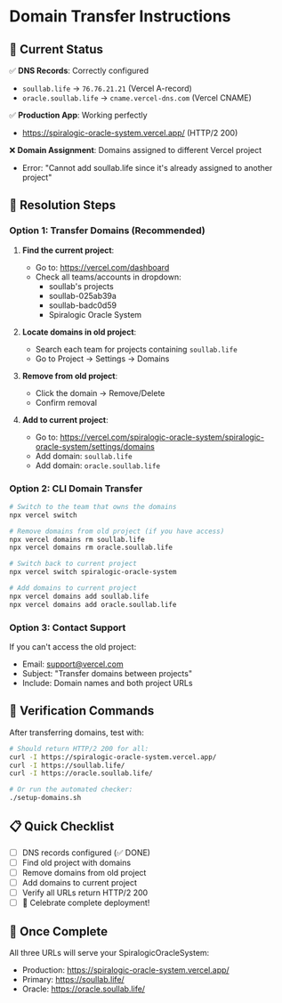 # Domain Transfer Instructions

## 🎯 Current Status
✅ **DNS Records**: Correctly configured
- `soullab.life` → `76.76.21.21` (Vercel A-record)
- `oracle.soullab.life` → `cname.vercel-dns.com` (Vercel CNAME)

✅ **Production App**: Working perfectly
- https://spiralogic-oracle-system.vercel.app/ (HTTP/2 200)

❌ **Domain Assignment**: Domains assigned to different Vercel project
- Error: "Cannot add soullab.life since it's already assigned to another project"

## 🔧 Resolution Steps

### Option 1: Transfer Domains (Recommended)

1. **Find the current project**:
   - Go to: https://vercel.com/dashboard
   - Check all teams/accounts in dropdown:
     - soullab's projects
     - soullab-025ab39a
     - soullab-badc0d59  
     - Spiralogic Oracle System

2. **Locate domains in old project**:
   - Search each team for projects containing `soullab.life`
   - Go to Project → Settings → Domains

3. **Remove from old project**:
   - Click the domain → Remove/Delete
   - Confirm removal

4. **Add to current project**:
   - Go to: https://vercel.com/spiralogic-oracle-system/spiralogic-oracle-system/settings/domains
   - Add domain: `soullab.life`
   - Add domain: `oracle.soullab.life`

### Option 2: CLI Domain Transfer

```bash
# Switch to the team that owns the domains
npx vercel switch

# Remove domains from old project (if you have access)
npx vercel domains rm soullab.life
npx vercel domains rm oracle.soullab.life

# Switch back to current project
npx vercel switch spiralogic-oracle-system

# Add domains to current project
npx vercel domains add soullab.life
npx vercel domains add oracle.soullab.life
```

### Option 3: Contact Support
If you can't access the old project:
- Email: support@vercel.com
- Subject: "Transfer domains between projects"
- Include: Domain names and both project URLs

## 🧪 Verification Commands

After transferring domains, test with:

```bash
# Should return HTTP/2 200 for all:
curl -I https://spiralogic-oracle-system.vercel.app/
curl -I https://soullab.life/
curl -I https://oracle.soullab.life/

# Or run the automated checker:
./setup-domains.sh
```

## 📋 Quick Checklist

- [ ] DNS records configured (✅ DONE)
- [ ] Find old project with domains
- [ ] Remove domains from old project  
- [ ] Add domains to current project
- [ ] Verify all URLs return HTTP/2 200
- [ ] 🎉 Celebrate complete deployment!

## 🚀 Once Complete
All three URLs will serve your SpiralogicOracleSystem:
- Production: https://spiralogic-oracle-system.vercel.app/
- Primary: https://soullab.life/
- Oracle: https://oracle.soullab.life/